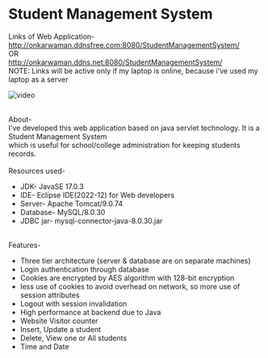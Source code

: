 # Student Management System

Links of Web Application-<br>
http://onkarwaman.ddnsfree.com:8080/StudentManagementSystem/<br>
OR<br>
http://onkarwaman.ddns.net:8080/StudentManagementSystem/<br>
NOTE: Links will be active only if my laptop is online, because i've used my laptop as a server
<br>


![video](https://github.com/OnkarWaman/StudentManagementSystem/assets/90407551/6c34e256-2cbe-4063-8b21-ac5cae0bdfd8)


<br>
About-
<br>
I've developed this web application based on java servlet technology. It is a Student Management System <br>
which is useful for school/college administration for keeping students records.<br>
<br>
Resources used-

+ JDK- JavaSE 17.0.3<br>
+ IDE- Eclipse IDE(2022-12) for Web developers<br>
+ Server- Apache Tomcat/9.0.74<br>
+ Database- MySQL/8.0.30<br>
+ JDBC jar- mysql-connector-java-8.0.30.jar
<br>
Features-

+ Three tier architecture (server & database are on separate machines)
+ Login authentication through database
+ Cookies are encrypted by AES algorithm with 128-bit encryption
+ less use of cookies to avoid overhead on network, so more use of session attributes
+ Logout with session invalidation
+ High performance at backend due to Java
+ Website Visitor counter
+ Insert, Update a student
+ Delete, View one or All students
+ Time and Date
